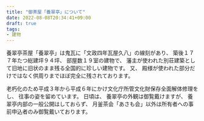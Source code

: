 ```yaml
---
title: "御茶屋「養翠亭」について"
date: 2022-08-08T20:34:41+09:00
draft: true
tags:
- 建物
---
```


養翠亭茶屋「養翠亭」は鬼瓦に「文政四年瓦屋久八」の線刻があり、
築後１７７年たつ総建坪９４坪、
部屋数１９室の建物で、
藩主が使われた別荘建築として旧地に旧状のまま残る全国的に珍しい建物です。
又、
殿様が使われた部分だけではなく供周りまでほぼ完全に残されております。

老朽化のため平成３年から平成６年にかけ文化庁所管文化財保存全面解体修理をし、
往事の姿を留めています。
日頃は、
養翠亭の外観は御覧戴けますが、
養翠亭内部の一般公開はしておらず、
月釜茶会「あさも会」以外は所有者への事前申込者のみ御覧戴いております。
